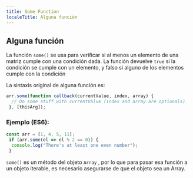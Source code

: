 ---
title: Some Function
localeTitle: Alguna función
---## Alguna función

La función `some()` se usa para verificar si al menos un elemento de una matriz cumple con una condición dada. La función devuelve `true` si la condición se cumple con un elemento, y falso si alguno de los elementos cumple con la condición

La sintaxis original de alguna función es:

```javascript
arr.some(function callback(currentValue, index, array) { 
  // Do some stuff with currentValue (index and array are optionals) 
 }, [thisArg]); 
```

### Ejemplo (ES6):

```javascript
const arr = [1, 4, 5, 11]; 
 if (arr.some(el => el % 2 == 0)) { 
  console.log("There's at least one even number"); 
 } 
```

`some()` es un método del objeto `Array` , por lo que para pasar esa función a un objeto iterable, es necesario asegurarse de que el objeto sea un Array.